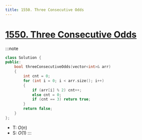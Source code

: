 ```yaml
---
title: 1550. Three Consecutive Odds
---
```


# [1550\. Three Consecutive Odds](https://leetcode.com/problems/three-consecutive-odds/)

:::note
```cpp
class Solution {
public:
    bool threeConsecutiveOdds(vector<int>& arr)
    {
        int cnt = 0;
        for (int i = 0; i < arr.size(); i++)
        {
            if (arr[i] % 2) cnt++;
            else cnt = 0;
            if (cnt == 3) return true;
        }
        return false;
    }
};
```
- T: $O(n)$
- S: $O(1)$
:::
